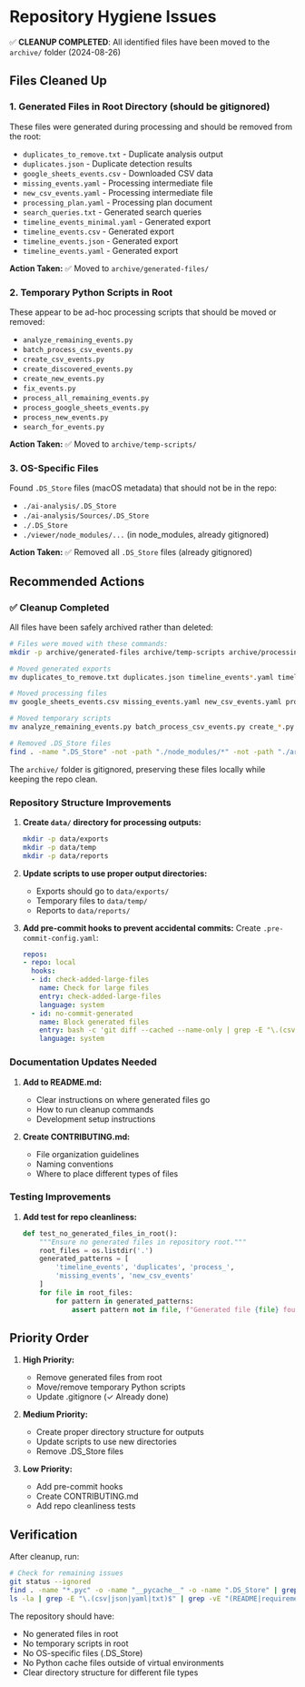 # Repository Hygiene Issues

✅ **CLEANUP COMPLETED**: All identified files have been moved to the `archive/` folder (2024-08-26)

## Files Cleaned Up

### 1. Generated Files in Root Directory (should be gitignored)
These files were generated during processing and should be removed from the root:
- `duplicates_to_remove.txt` - Duplicate analysis output
- `duplicates.json` - Duplicate detection results
- `google_sheets_events.csv` - Downloaded CSV data
- `missing_events.yaml` - Processing intermediate file
- `new_csv_events.yaml` - Processing intermediate file
- `processing_plan.yaml` - Processing plan document
- `search_queries.txt` - Generated search queries
- `timeline_events_minimal.yaml` - Generated export
- `timeline_events.csv` - Generated export
- `timeline_events.json` - Generated export
- `timeline_events.yaml` - Generated export

**Action Taken:** ✅ Moved to `archive/generated-files/`

### 2. Temporary Python Scripts in Root
These appear to be ad-hoc processing scripts that should be moved or removed:
- `analyze_remaining_events.py`
- `batch_process_csv_events.py`
- `create_csv_events.py`
- `create_discovered_events.py`
- `create_new_events.py`
- `fix_events.py`
- `process_all_remaining_events.py`
- `process_google_sheets_events.py`
- `process_new_events.py`
- `search_for_events.py`

**Action Taken:** ✅ Moved to `archive/temp-scripts/`

### 3. OS-Specific Files
Found `.DS_Store` files (macOS metadata) that should not be in the repo:
- `./ai-analysis/.DS_Store`
- `./ai-analysis/Sources/.DS_Store`
- `./.DS_Store`
- `./viewer/node_modules/...` (in node_modules, already gitignored)

**Action Taken:** ✅ Removed all `.DS_Store` files (already gitignored)

## Recommended Actions

### ✅ Cleanup Completed

All files have been safely archived rather than deleted:

```bash
# Files were moved with these commands:
mkdir -p archive/generated-files archive/temp-scripts archive/processing-files

# Moved generated exports
mv duplicates_to_remove.txt duplicates.json timeline_events*.yaml timeline_events.csv timeline_events.json archive/generated-files/

# Moved processing files  
mv google_sheets_events.csv missing_events.yaml new_csv_events.yaml processing_plan.yaml search_queries.txt archive/processing-files/

# Moved temporary scripts
mv analyze_remaining_events.py batch_process_csv_events.py create_*.py fix_events.py process_*.py search_for_events.py archive/temp-scripts/

# Removed .DS_Store files
find . -name ".DS_Store" -not -path "./node_modules/*" -not -path "./archive/*" -delete
```

The `archive/` folder is gitignored, preserving these files locally while keeping the repo clean.

### Repository Structure Improvements

1. **Create `data/` directory for processing outputs:**
   ```bash
   mkdir -p data/exports
   mkdir -p data/temp
   mkdir -p data/reports
   ```

2. **Update scripts to use proper output directories:**
   - Exports should go to `data/exports/`
   - Temporary files to `data/temp/`
   - Reports to `data/reports/`

3. **Add pre-commit hooks to prevent accidental commits:**
   Create `.pre-commit-config.yaml`:
   ```yaml
   repos:
   - repo: local
     hooks:
     - id: check-added-large-files
       name: Check for large files
       entry: check-added-large-files
       language: system
     - id: no-commit-generated
       name: Block generated files
       entry: bash -c 'git diff --cached --name-only | grep -E "\.(csv|json|yaml)$" | grep -E "timeline_events|duplicates" && exit 1 || exit 0'
       language: system
   ```

### Documentation Updates Needed

1. **Add to README.md:**
   - Clear instructions on where generated files go
   - How to run cleanup commands
   - Development setup instructions

2. **Create CONTRIBUTING.md:**
   - File organization guidelines
   - Naming conventions
   - Where to place different types of files

### Testing Improvements

1. **Add test for repo cleanliness:**
   ```python
   def test_no_generated_files_in_root():
       """Ensure no generated files in repository root."""
       root_files = os.listdir('.')
       generated_patterns = [
           'timeline_events', 'duplicates', 'process_',
           'missing_events', 'new_csv_events'
       ]
       for file in root_files:
           for pattern in generated_patterns:
               assert pattern not in file, f"Generated file {file} found in root"
   ```

## Priority Order

1. **High Priority:**
   - Remove generated files from root
   - Move/remove temporary Python scripts
   - Update .gitignore (✓ Already done)

2. **Medium Priority:**
   - Create proper directory structure for outputs
   - Update scripts to use new directories
   - Remove .DS_Store files

3. **Low Priority:**
   - Add pre-commit hooks
   - Create CONTRIBUTING.md
   - Add repo cleanliness tests

## Verification

After cleanup, run:
```bash
# Check for remaining issues
git status --ignored
find . -name "*.pyc" -o -name "__pycache__" -o -name ".DS_Store" | grep -v node_modules
ls -la | grep -E "\.(csv|json|yaml|txt)$" | grep -vE "(README|requirements|package)"
```

The repository should have:
- No generated files in root
- No temporary scripts in root  
- No OS-specific files (.DS_Store)
- No Python cache files outside of virtual environments
- Clear directory structure for different file types